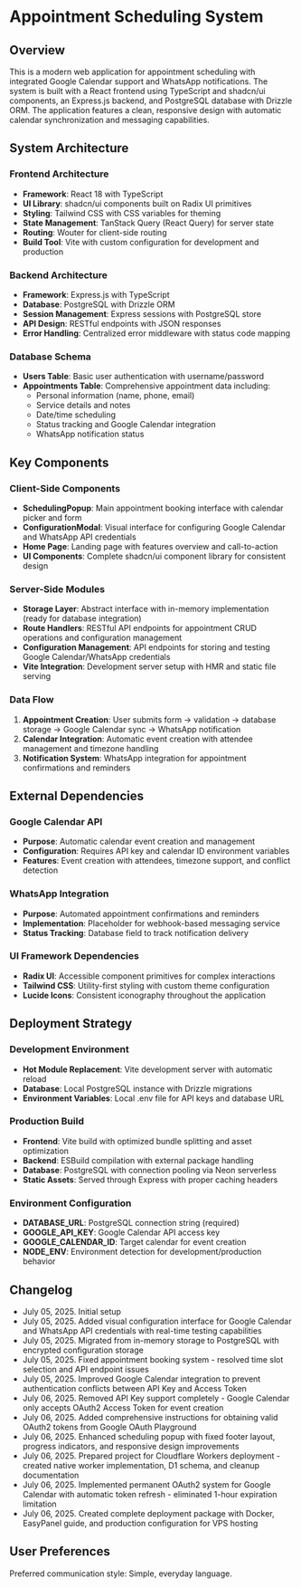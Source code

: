 # Appointment Scheduling System

## Overview

This is a modern web application for appointment scheduling with integrated Google Calendar support and WhatsApp notifications. The system is built with a React frontend using TypeScript and shadcn/ui components, an Express.js backend, and PostgreSQL database with Drizzle ORM. The application features a clean, responsive design with automatic calendar synchronization and messaging capabilities.

## System Architecture

### Frontend Architecture
- **Framework**: React 18 with TypeScript
- **UI Library**: shadcn/ui components built on Radix UI primitives
- **Styling**: Tailwind CSS with CSS variables for theming
- **State Management**: TanStack Query (React Query) for server state
- **Routing**: Wouter for client-side routing
- **Build Tool**: Vite with custom configuration for development and production

### Backend Architecture
- **Framework**: Express.js with TypeScript
- **Database**: PostgreSQL with Drizzle ORM
- **Session Management**: Express sessions with PostgreSQL store
- **API Design**: RESTful endpoints with JSON responses
- **Error Handling**: Centralized error middleware with status code mapping

### Database Schema
- **Users Table**: Basic user authentication with username/password
- **Appointments Table**: Comprehensive appointment data including:
  - Personal information (name, phone, email)
  - Service details and notes
  - Date/time scheduling
  - Status tracking and Google Calendar integration
  - WhatsApp notification status

## Key Components

### Client-Side Components
- **SchedulingPopup**: Main appointment booking interface with calendar picker and form
- **ConfigurationModal**: Visual interface for configuring Google Calendar and WhatsApp API credentials
- **Home Page**: Landing page with features overview and call-to-action
- **UI Components**: Complete shadcn/ui component library for consistent design

### Server-Side Modules
- **Storage Layer**: Abstract interface with in-memory implementation (ready for database integration)
- **Route Handlers**: RESTful API endpoints for appointment CRUD operations and configuration management
- **Configuration Management**: API endpoints for storing and testing Google Calendar/WhatsApp credentials
- **Vite Integration**: Development server setup with HMR and static file serving

### Data Flow
1. **Appointment Creation**: User submits form → validation → database storage → Google Calendar sync → WhatsApp notification
2. **Calendar Integration**: Automatic event creation with attendee management and timezone handling
3. **Notification System**: WhatsApp integration for appointment confirmations and reminders

## External Dependencies

### Google Calendar API
- **Purpose**: Automatic calendar event creation and management
- **Configuration**: Requires API key and calendar ID environment variables
- **Features**: Event creation with attendees, timezone support, and conflict detection

### WhatsApp Integration
- **Purpose**: Automated appointment confirmations and reminders
- **Implementation**: Placeholder for webhook-based messaging service
- **Status Tracking**: Database field to track notification delivery

### UI Framework Dependencies
- **Radix UI**: Accessible component primitives for complex interactions
- **Tailwind CSS**: Utility-first styling with custom theme configuration
- **Lucide Icons**: Consistent iconography throughout the application

## Deployment Strategy

### Development Environment
- **Hot Module Replacement**: Vite development server with automatic reload
- **Database**: Local PostgreSQL instance with Drizzle migrations
- **Environment Variables**: Local .env file for API keys and database URL

### Production Build
- **Frontend**: Vite build with optimized bundle splitting and asset optimization
- **Backend**: ESBuild compilation with external package handling
- **Database**: PostgreSQL with connection pooling via Neon serverless
- **Static Assets**: Served through Express with proper caching headers

### Environment Configuration
- **DATABASE_URL**: PostgreSQL connection string (required)
- **GOOGLE_API_KEY**: Google Calendar API access key
- **GOOGLE_CALENDAR_ID**: Target calendar for event creation
- **NODE_ENV**: Environment detection for development/production behavior

## Changelog
- July 05, 2025. Initial setup
- July 05, 2025. Added visual configuration interface for Google Calendar and WhatsApp API credentials with real-time testing capabilities
- July 05, 2025. Migrated from in-memory storage to PostgreSQL with encrypted configuration storage
- July 05, 2025. Fixed appointment booking system - resolved time slot selection and API endpoint issues
- July 05, 2025. Improved Google Calendar integration to prevent authentication conflicts between API Key and Access Token
- July 06, 2025. Removed API Key support completely - Google Calendar only accepts OAuth2 Access Token for event creation
- July 06, 2025. Added comprehensive instructions for obtaining valid OAuth2 tokens from Google OAuth Playground
- July 06, 2025. Enhanced scheduling popup with fixed footer layout, progress indicators, and responsive design improvements
- July 06, 2025. Prepared project for Cloudflare Workers deployment - created native worker implementation, D1 schema, and cleanup documentation
- July 06, 2025. Implemented permanent OAuth2 system for Google Calendar with automatic token refresh - eliminated 1-hour expiration limitation
- July 06, 2025. Created complete deployment package with Docker, EasyPanel guide, and production configuration for VPS hosting

## User Preferences

Preferred communication style: Simple, everyday language.